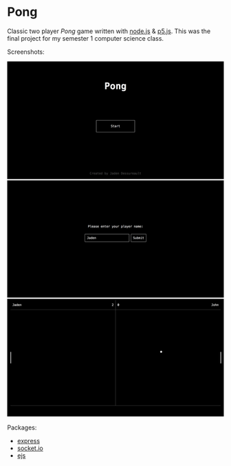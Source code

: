 # Pong

Classic two player *Pong* game written with [node.js](http://nodejs.org) & [p5.js](http://p5js.org). This was the final project for my semester 1 computer science class.

Screenshots:

![](screenshots/01.png)
![](screenshots/02.png)
![](screenshots/03.png)

Packages:

- [express](http://expressjs.com)
- [socket.io](http://socket.io)
- [ejs](http://www.embeddedjs.com)
